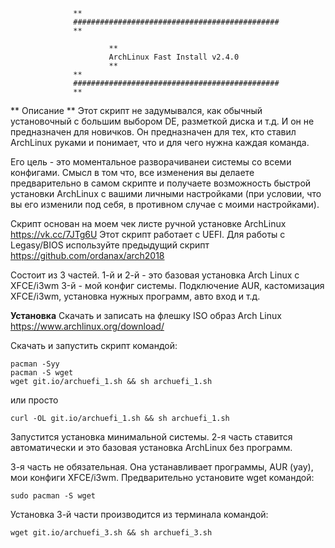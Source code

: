                   **
                  ##############################################
                  **

                          **
                          ArchLinux Fast Install v2.4.0
                          **
                  **
                  ##############################################
                  **

**
Описание
**
Этот скрипт не задумывался, как обычный установочный с большим выбором DE, разметкой диска и т.д. И он не предназначен для новичков. Он предназначен для тех, кто ставил ArchLinux руками и понимает, что и для чего нужна каждая команда.

Его цель - это моментальное разворачиванеи системы со всеми конфигами. Смысл в том что, все изменения вы делаете предварительно в самом скрипте и получаете возможность быстрой установки ArchLinux с вашими личными настройками (при условии, что вы его изменили под себя, в противном случае с моими настройками).

Cкрипт основан на моем чек листе ручной установке ArchLinux https://vk.cc/7JTg6U Этот скрипт работает с UEFI. Для работы с Legasy/BIOS используйте предыдущий скрипт https://github.com/ordanax/arch2018

Cостоит из 3 частей.
1-й и 2-й - это базовая установка Arch Linux c XFCE/i3wm
3-й - мой конфиг системы. Подключение AUR, кастомизация XFCE/i3wm, установка нужных программ, авто вход и т.д.

**Установка**
Скачать и записать на флешку ISO образ Arch Linux https://www.archlinux.org/download/

Скачать и запустить скрипт командой:

```
pacman -Syy
pacman -S wget
wget git.io/archuefi_1.sh && sh archuefi_1.sh
```
или просто

```
curl -OL git.io/archuefi_1.sh && sh archuefi_1.sh
```
Запустится установка минимальной системы. 2-я часть ставится автоматически и это базовая установка ArchLinux без программ.

3-я часть не обязательная. Она устанавливает программы, AUR (yay), мои конфиги XFCE/i3wm. Предварительно установите wget командой:

```
sudo pacman -S wget
```
Установка 3-й части производится из терминала командой:

```
wget git.io/archuefi_3.sh && sh archuefi_3.sh
```
